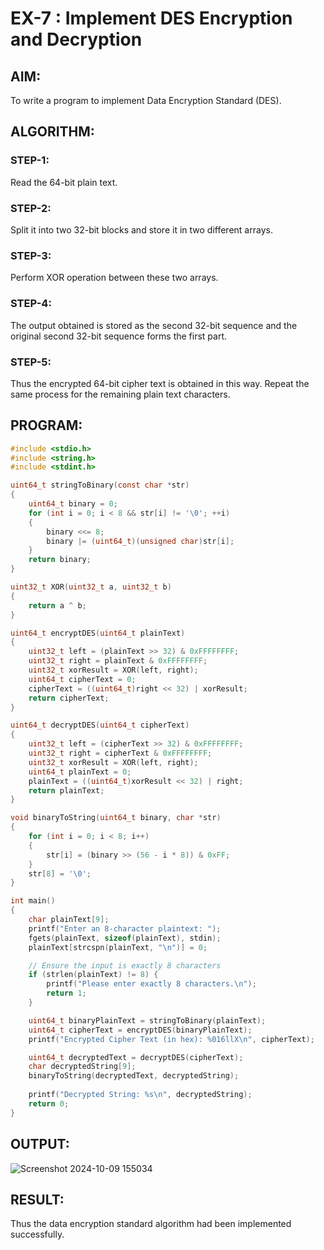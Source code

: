 # EX-7 : Implement DES Encryption and Decryption

## AIM:
  To write a program to implement Data Encryption Standard (DES).
  
## ALGORITHM:
 ### STEP-1: 
 Read the 64-bit plain text.
 ### STEP-2: 
Split it into two 32-bit blocks and store it in two different arrays.
 ### STEP-3:
Perform XOR operation between these two arrays.
 ### STEP-4:
 The output obtained is stored as the second 32-bit sequence and the original second 32-bit sequence forms the first part.
 ### STEP-5: 
 Thus the encrypted 64-bit cipher text is obtained in this way. Repeat the same process for the remaining plain text characters.

## PROGRAM:
```C
#include <stdio.h>
#include <string.h>
#include <stdint.h>

uint64_t stringToBinary(const char *str)
{
    uint64_t binary = 0;
    for (int i = 0; i < 8 && str[i] != '\0'; ++i)
    {
        binary <<= 8;
        binary |= (uint64_t)(unsigned char)str[i]; 
    }
    return binary;
}

uint32_t XOR(uint32_t a, uint32_t b)
{
    return a ^ b;
}

uint64_t encryptDES(uint64_t plainText)
{
    uint32_t left = (plainText >> 32) & 0xFFFFFFFF;
    uint32_t right = plainText & 0xFFFFFFFF;
    uint32_t xorResult = XOR(left, right);
    uint64_t cipherText = 0;
    cipherText = ((uint64_t)right << 32) | xorResult;
    return cipherText;
}

uint64_t decryptDES(uint64_t cipherText)
{
    uint32_t left = (cipherText >> 32) & 0xFFFFFFFF;
    uint32_t right = cipherText & 0xFFFFFFFF;
    uint32_t xorResult = XOR(left, right);
    uint64_t plainText = 0;
    plainText = ((uint64_t)xorResult << 32) | right; 
    return plainText;
}

void binaryToString(uint64_t binary, char *str)
{
    for (int i = 0; i < 8; i++)
    {
        str[i] = (binary >> (56 - i * 8)) & 0xFF; 
    }
    str[8] = '\0'; 
}

int main()
{
    char plainText[9];  
    printf("Enter an 8-character plaintext: ");
    fgets(plainText, sizeof(plainText), stdin);
    plainText[strcspn(plainText, "\n")] = 0;  

    // Ensure the input is exactly 8 characters
    if (strlen(plainText) != 8) {
        printf("Please enter exactly 8 characters.\n");
        return 1;
    }

    uint64_t binaryPlainText = stringToBinary(plainText);
    uint64_t cipherText = encryptDES(binaryPlainText);
    printf("Encrypted Cipher Text (in hex): %016llX\n", cipherText);

    uint64_t decryptedText = decryptDES(cipherText);
    char decryptedString[9];
    binaryToString(decryptedText, decryptedString);
    
    printf("Decrypted String: %s\n", decryptedString);
    return 0;
}


```

## OUTPUT:

![Screenshot 2024-10-09 155034](https://github.com/user-attachments/assets/50957b69-80ef-484c-88b3-91c08ad50cfb)


## RESULT:
  Thus the data encryption standard algorithm had been implemented successfully.
